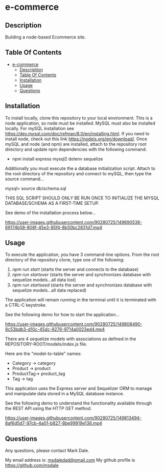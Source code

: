 # e-commerce

## Description

Building a node-based Ecommerce site.

## Table Of Contents

- [e-commerce](#e-commerce)
  - [Description](#description)
  - [Table Of Contents](#table-of-contents)
  - [Installation](#installation)
  - [Usage](#usage)
  - [Questions](#questions)

## Installation

To install locally, clone this repository to your local environment.  This is a node application, so node must be installed.  MySQL must also be installed locally.  For mySQL installation see https://dev.mysql.com/doc/refman/8.0/en/installing.html.  If you need to install node, check out this link  https://nodejs.org/en/download/.  Once mySQL and node (and npm) are installed, attach to the repository root directory and update npm dependencies with the following command:

* npm install express mysql2 dotenv sequelize

Additionally you must execute the a database initialization script.  Attach to the root directory of the repository and connect to mySQL, then type the source command...

mysql> source db/schema.sql

THIS SQL SCRIPT SHOULD ONLY BE RUN ONCE TO INITIALIZE THE MYSQL DATABASE/SCHEMA AS A FIRST-TIME SETUP.

See demo of the installation process below...


https://user-images.githubusercontent.com/90280725/149690536-69174b58-808f-45e3-85f4-8b50bc2831d7.mp4


## Usage

To execute the application, you have 3 command-line options.  From the root directory of the repository clone, type one of the following:

1.  *npm run start*           (starts the server and connects to the database)
2.  *npm run startover*       (starts the server and synchronizes database with sequelize models...all data lost)
3.  *npm run startseed*       (starts the server and synchronizes database with sequelize models...all data replaced)

The application will remain running in the terminal until it is terminated with a CTRL-C keystroke.

See the following demo for how to start the application...

https://user-images.githubusercontent.com/90280725/149808490-9c53bdb3-d10c-45dc-9276-9714a0023ed4.mp4


There are 4 sequelize models with associations as defined in the REPOSITORY-ROOT/models/index.js file.

Here are the "model-to-table" names:

* Category  ->  category
* Product   ->  product
* ProductTag->  product_tag
* Tag       ->  tag

This application uses the Express server and Sequelizer ORM to manage and manipulate data stored in a MySQL database instance.

See the following demo to understand the functionality available through the REST API using the HTTP GET method.

https://user-images.githubusercontent.com/90280725/149813494-8af6d5d7-97cb-4a01-b827-8be99919e136.mp4


## Questions

Any questions, please contact Mark Dale.

My email address is: msdaledad@gmail.com
My github profile is https://github.com/msdale